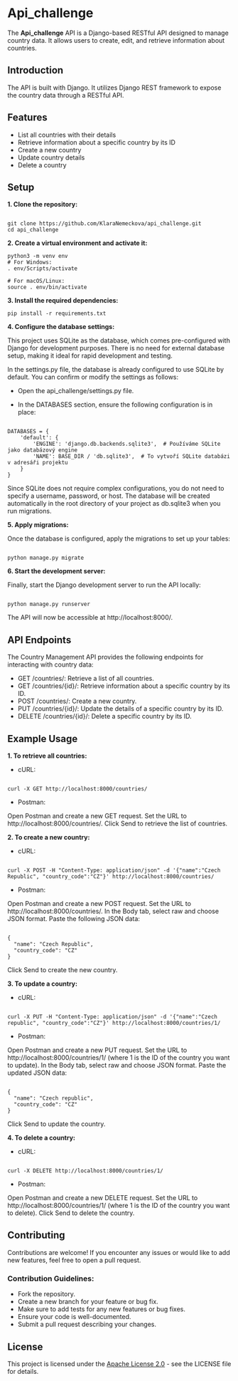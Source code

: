 # Api_challenge

The **Api_challenge** API is a Django-based RESTful API designed to manage country data. It allows users to create, edit, and retrieve information about countries.

## Introduction

The API is built with Django. It utilizes Django REST framework to expose the country data through a RESTful API.

## Features

- List all countries with their details
- Retrieve information about a specific country by its ID
- Create a new country
- Update country details
- Delete a country

## Setup

**1. Clone the repository:**

```

git clone https://github.com/KlaraNemeckova/api_challenge.git 
cd api_challenge

```

**2. Create a virtual environment and activate it:**

```
python3 -m venv env
# For Windows:
. env/Scripts/activate

# For macOS/Linux:
source . env/bin/activate 

```

**3. Install the required dependencies:**

```
pip install -r requirements.txt

```

**4. Configure the database settings:**

This project uses SQLite as the database, which comes pre-configured with Django for development purposes. There is no need for external database setup, making it ideal for rapid development and testing.

In the settings.py file, the database is already configured to use SQLite by default. You can confirm or modify the settings as follows:

- Open the api_challenge/settings.py file.

- In the DATABASES section, ensure the following configuration is in place:

```

DATABASES = {
    'default': {
        'ENGINE': 'django.db.backends.sqlite3',  # Používáme SQLite jako databázový engine
        'NAME': BASE_DIR / 'db.sqlite3',  # To vytvoří SQLite databázi v adresáři projektu
    }
}

```

Since SQLite does not require complex configurations, you do not need to specify a username, password, or host. The database will be created automatically in the root directory of your project as db.sqlite3 when you run migrations.

**5. Apply migrations:**

Once the database is configured, apply the migrations to set up your tables:

```

python manage.py migrate

```

**6. Start the development server:**

Finally, start the Django development server to run the API locally:

```

python manage.py runserver

```

The API will now be accessible at http://localhost:8000/.

## API Endpoints

The Country Management API provides the following endpoints for interacting with country data:

- GET /countries/: Retrieve a list of all countries.
- GET /countries/{id}/: Retrieve information about a specific country by its ID.
- POST /countries/: Create a new country.
- PUT /countries/{id}/: Update the details of a specific country by its ID.
- DELETE /countries/{id}/: Delete a specific country by its ID.


## Example Usage

**1. To retrieve all countries:**

- cURL:

```

curl -X GET http://localhost:8000/countries/

```

- Postman:

Open Postman and create a new GET request.
Set the URL to http://localhost:8000/countries/.
Click Send to retrieve the list of countries.

**2. To create a new country:**

- cURL:

```

curl -X POST -H "Content-Type: application/json" -d '{"name":"Czech Republic", "country_code":"CZ"}' http://localhost:8000/countries/

```

- Postman:

Open Postman and create a new POST request.
Set the URL to http://localhost:8000/countries/.
In the Body tab, select raw and choose JSON format.
Paste the following JSON data:

```

{
  "name": "Czech Republic",
  "country_code": "CZ"
}

```
Click Send to create the new country.

**3. To update a country:**

- cURL:

```

curl -X PUT -H "Content-Type: application/json" -d '{"name":"Czech republic", "country_code":"CZ"}' http://localhost:8000/countries/1/

```

- Postman:

Open Postman and create a new PUT request.
Set the URL to http://localhost:8000/countries/1/ (where 1 is the ID of the country you want to update).
In the Body tab, select raw and choose JSON format.
Paste the updated JSON data:

```

{
  "name": "Czech republic",
  "country_code": "CZ"
}

```
Click Send to update the country.

**4. To delete a country:**

- cURL:

```

curl -X DELETE http://localhost:8000/countries/1/

```

- Postman:

Open Postman and create a new DELETE request.
Set the URL to http://localhost:8000/countries/1/ (where 1 is the ID of the country you want to delete).
Click Send to delete the country.

## Contributing

Contributions are welcome! If you encounter any issues or would like to add new features, feel free to open a pull request.

### Contribution Guidelines:

- Fork the repository.
- Create a new branch for your feature or bug fix.
- Make sure to add tests for any new features or bug fixes.
- Ensure your code is well-documented.
- Submit a pull request describing your changes.

## License

This project is licensed under the [Apache License 2.0](https://www.apache.org/) - see the LICENSE file for details.

